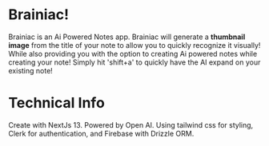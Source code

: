 # Brainiac!

Brainiac is an Ai Powered Notes app. Brainiac will generate a **thumbnail image** from the title of your note to allow you to quickly recognize it visually! While also providing you with the option to creating Ai powered notes while creating your note! Simply hit 'shift+a' to quickly have the AI expand on your existing note! 

# Technical Info

Create with NextJs 13. Powered by Open AI. Using tailwind css for styling, Clerk for authentication, and Firebase with Drizzle ORM.

